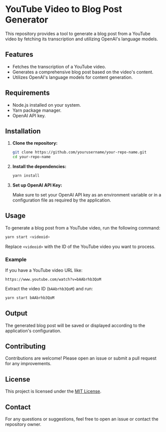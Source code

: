 # YouTube Video to Blog Post Generator

This repository provides a tool to generate a blog post from a YouTube video by fetching its transcription and utilizing OpenAI's language models.

## Features

- Fetches the transcription of a YouTube video.
- Generates a comprehensive blog post based on the video's content.
- Utilizes OpenAI's language models for content generation.

## Requirements

- Node.js installed on your system.
- Yarn package manager.
- OpenAI API key.

## Installation

1. **Clone the repository:**

   ```bash
   git clone https://github.com/yourusername/your-repo-name.git
   cd your-repo-name
   ```

2. **Install the dependencies:**

   ```bash
   yarn install
   ```

3. **Set up OpenAI API Key:**

   Make sure to set your OpenAI API key as an environment variable or in a configuration file as required by the application.

## Usage

To generate a blog post from a YouTube video, run the following command:

```bash
yarn start <videoid>
```

Replace `<videoid>` with the ID of the YouTube video you want to process.

### Example

If you have a YouTube video URL like:

```
https://www.youtube.com/watch?v=bAAbrhb3QoM
```

Extract the video ID (`bAAbrhb3QoM`) and run:

```bash
yarn start bAAbrhb3QoM
```

## Output

The generated blog post will be saved or displayed according to the application's configuration.

## Contributing

Contributions are welcome! Please open an issue or submit a pull request for any improvements.

## License

This project is licensed under the [MIT License](LICENSE).

## Contact

For any questions or suggestions, feel free to open an issue or contact the repository owner.
